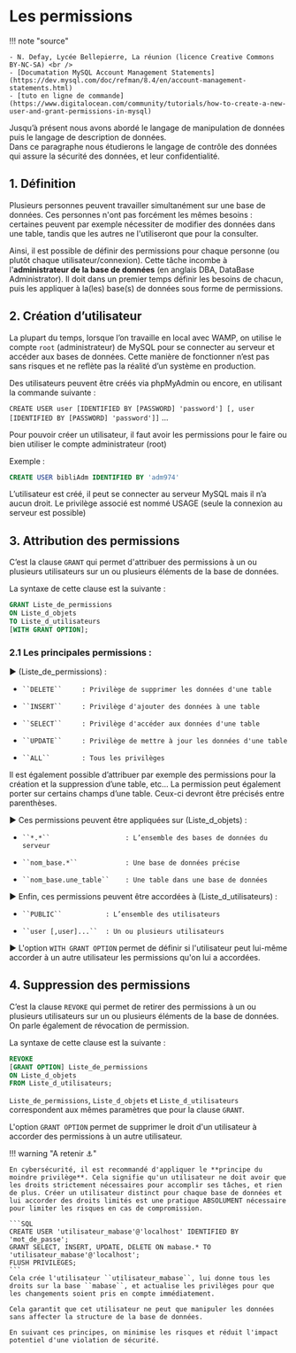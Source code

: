 # Les permissions

!!! note "source"

    - N. Defay, Lycée Bellepierre, La réunion (licence Creative Commons BY-NC-SA) <br />
    - [Documatation MySQL Account Management Statements](https://dev.mysql.com/doc/refman/8.4/en/account-management-statements.html)
    - [tuto en ligne de commande](https://www.digitalocean.com/community/tutorials/how-to-create-a-new-user-and-grant-permissions-in-mysql)

Jusqu’à présent nous avons abordé le langage de manipulation de données puis le langage de description de données.<br />
Dans ce paragraphe nous étudierons le langage de contrôle des données qui assure la sécurité des données, et leur confidentialité.

## 1. Définition

Plusieurs  personnes  peuvent  travailler  simultanément  sur  une  base  de  données.  Ces personnes n'ont pas forcément les mêmes besoins : certaines peuvent par exemple nécessiter de modifier des données dans une table, tandis que les autres ne l'utiliseront que pour la consulter.

Ainsi, il  est  possible de  définir des  permissions pour  chaque personne  (ou  plutôt  chaque utilisateur/connexion). Cette tâche incombe à l'**administrateur de la base de données** (en anglais DBA, DataBase Administrator). Il doit dans un premier temps définir les besoins de chacun, puis les appliquer à la(les) base(s) de données sous forme de permissions.

## 2. Création d’utilisateur

La plupart du temps, lorsque l’on travaille en local avec WAMP, on utilise le compte ``root`` (administrateur) de MySQL pour se connecter au serveur et accéder aux bases de données. Cette manière de fonctionner n’est pas sans risques et ne reflète pas la réalité d’un système en production.

Des utilisateurs peuvent être créés via phpMyAdmin ou encore, en utilisant la commande suivante :

``CREATE USER user [IDENTIFIED BY [PASSWORD] 'password'] [, user [IDENTIFIED BY [PASSWORD] 'password']]`` ...

Pour pouvoir créer un utilisateur, il faut avoir les permissions pour le faire ou bien utiliser le compte administrateur (root)

Exemple :

```SQL
CREATE USER bibliAdm IDENTIFIED BY 'adm974'
```

L’utilisateur est créé, il peut se connecter au serveur MySQL mais il n’a aucun droit. Le privilège associé est nommé USAGE (seule la connexion au serveur est possible)
 
## 3. Attribution des permissions

C’est la clause ``GRANT`` qui permet d'attribuer des permissions à un ou plusieurs utilisateurs sur un ou plusieurs éléments de la base de données.

La syntaxe de cette clause est la suivante :

```SQL
GRANT Liste_de_permissions
ON Liste_d_objets
TO Liste_d_utilisateurs
[WITH GRANT OPTION];
```

### 2.1 Les principales permissions :

:arrow_forward: (Liste_de_permissions) :

-     ``DELETE``     : Privilège de supprimer les données d'une table
-     ``INSERT``     : Privilège d'ajouter des données à une table
-     ``SELECT``     : Privilège d'accéder aux données d'une table
-     ``UPDATE``     : Privilège de mettre à jour les données d'une table
-     ``ALL``        : Tous les privilèges

Il est également possible d’attribuer par exemple des permissions pour la création et la suppression d’une table, etc…
La permission peut également porter sur certains champs d’une table. Ceux-ci devront être précisés entre parenthèses.

:arrow_forward: Ces permissions peuvent être appliquées sur (Liste_d_objets) :

-     ``*.*``                   : L’ensemble des bases de données du serveur
-     ``nom_base.*``            : Une base de données précise
-     ``nom_base.une_table``    : Une table dans une base de données

:arrow_forward: Enfin, ces permissions peuvent être accordées à (Liste_d_utilisateurs) :

-     ``PUBLIC``           : L’ensemble des utilisateurs
-     ``user [,user]...``  : Un ou plusieurs utilisateurs

:arrow_forward: L'option ``WITH GRANT OPTION`` permet de définir si l'utilisateur peut lui-même accorder à un autre utilisateur les permissions qu'on lui a accordées.

## 4. Suppression des permissions

C’est la clause ``REVOKE`` qui permet de retirer des permissions à un ou plusieurs utilisateurs sur un ou plusieurs éléments de la base de données. On parle également de révocation de permission.

La syntaxe de cette clause est la suivante :
```SQL
REVOKE
[GRANT OPTION] Liste_de_permissions
ON Liste_d_objets
FROM Liste_d_utilisateurs;
```
``Liste_de_permissions``, ``Liste_d_objets`` et ``Liste_d_utilisateurs`` correspondent aux mêmes paramètres que pour la clause ``GRANT``.

L'option ``GRANT OPTION`` permet de supprimer le droit d'un utilisateur à accorder des permissions à un autre utilisateur.

!!! warning "A retenir 	:anchor:"

    En cybersécurité, il est recommandé d'appliquer le **principe du moindre privilège**. Cela signifie qu'un utilisateur ne doit avoir que les droits strictement nécessaires pour accomplir ses tâches, et rien de plus. Créer un utilisateur distinct pour chaque base de données et lui accorder des droits limités est une pratique ABSOLUMENT nécessaire pour limiter les risques en cas de compromission.

    ```SQL
    CREATE USER 'utilisateur_mabase'@'localhost' IDENTIFIED BY 'mot_de_passe';
    GRANT SELECT, INSERT, UPDATE, DELETE ON mabase.* TO 'utilisateur_mabase'@'localhost';
    FLUSH PRIVILEGES;
    ```
    Cela crée l'utilisateur ``utilisateur_mabase``, lui donne tous les droits sur la base ``mabase``, et actualise les privilèges pour que les changements soient pris en compte immédiatement.

    Cela garantit que cet utilisateur ne peut que manipuler les données sans affecter la structure de la base de données.

    En suivant ces principes, on minimise les risques et réduit l'impact potentiel d'une violation de sécurité.